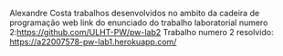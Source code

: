 Alexandre Costa 
trabalhos desenvolvidos no ambito da cadeira de programação web
link do enunciado do trabalho laboratorial numero 2:https://github.com/ULHT-PW/pw-lab2
Trabalho numero 2 resolvido: https://a22007578-pw-lab1.herokuapp.com/
